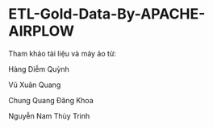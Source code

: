 # ETL-Gold-Data-By-APACHE-AIRPLOW
Tham khảo tài liệu và máy ảo từ:

Hàng Diễm Quỳnh

Vũ Xuân Quang

Chung Quang Đăng Khoa

Nguyễn Nam Thùy Trinh
